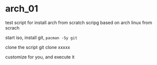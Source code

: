 # arch_01
test script for install arch from scratch
scripg based on arch linux from scrach

start iso, install git, 
``pacman -Sy git``

clone the script
git clone xxxxx

customize for you, and execute it
